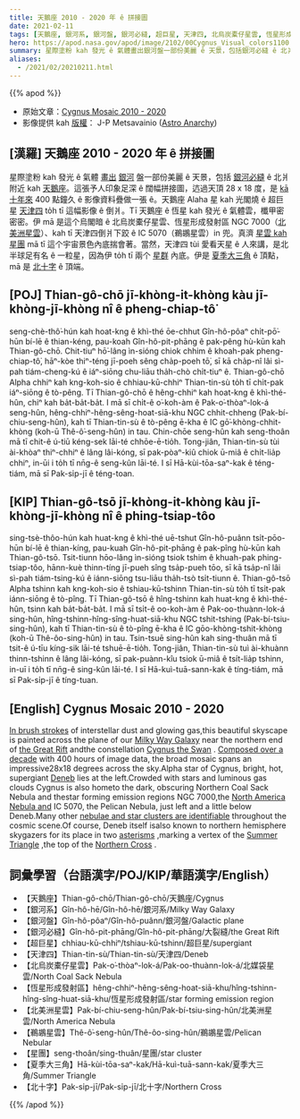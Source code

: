 ```yaml
---
title: 天鵝座 2010 - 2020 年 ê 拼接圖
date: 2021-02-11
tags: [天鵝座, 銀河系, 銀河盤, 銀河必縫, 超巨星, 天津四, 北烏炭橐仔星雲, 恆星形成發射區, 北美洲星雲, 鵜鶘星雲, 星團, 夏季大三角, 北十字]
hero: https://apod.nasa.gov/apod/image/2102/00Cygnus_Visual_colors1100.jpg
summary: 星際塗粉 kah 發光 ê 氣體畫出銀河盤一部份美麗 ê 天景，包括銀河必縫 ê 北爿附近 kah 天鵝座。
aliases:
  - /2021/02/20210211.html
---
```


{{% apod %}}

- 原始文章：[Cygnus Mosaic 2010 - 2020](https://apod.nasa.gov/apod/ap210211.html)
- 影像提供 kah [版權](https://apod.nasa.gov/apod/lib/about_apod.html#srapply)： J-P Metsavainio ([Astro Anarchy](http://www.astroanarchy.blogspot.com/))

## [漢羅] 天鵝座 2010 - 2020 年 ê 拼接圖

星際塗粉 kah 發光 ê 氣體 [畫出](https://en.wikipedia.org/wiki/Thomas_Cole#/media/File:Cole_Thomas_The_Oxbow_(The_Connecticut_River_near_Northampton_1836).jpg) [銀河](https://asd.gsfc.nasa.gov/blueshift/index.php/2015/07/22/how-many-stars-in-the-milky-way/) 盤一部份美麗 ê 天景，包括 [銀河必縫](https://apod.nasa.gov/apod/ap161110.html) ê 北爿附近 kah [天鵝座](http://en.wikipedia.org/wiki/Cygnus_%28constellation%29)。這張予人印象足深 ê 闊幅拼接圖，迒過天頂 28 x 18 度，是 [kā 十年來](https://astroanarchy.blogspot.com/2021/02/cygnus-mosaic-in-visual-colors.html) 400 點鐘久 ê 影像資料疊做一張 ê。天鵝座 Alaha 星 kah 光閣燒 ê 超巨星 [天津四](http://stars.astro.illinois.edu/sow/deneb.html) to̍h tī 這幅影像 ê 倒爿。Tī 天鵝座 ê 恆星 kah 發光 ê 氣體雲，櫼甲密密密。伊 mā 是這个烏閣暗 ê 北烏炭橐仔星雲、恆星形成發射區 NGC 7000（[北美洲星雲](https://apod.nasa.gov/apod/ap210129.html)）、kah tī 天津四倒爿下跤 ê IC 5070（鵜鶘星雲）in 兜。真濟 [星雲 kah 星團](https://1.bp.blogspot.com/-r6U6qjeg_Mc/YCJkEyi3uFI/AAAAAAAAS4M/CoCNNDNSppgXUB9_3yK3XZCLBkUZk8OrgCLcBGAsYHQ/s1930/CygnusMosaic_Whole_MAP_RED.jpg) mā tī 這个宇宙景色內底揣會著。當然，天津四 tùi 愛看天星 ê 人來講，是北半球足有名 ê 一粒星，因為伊 to̍h tī 兩个 [星群](http://en.wikipedia.org/wiki/Asterism_%28astronomy%29) 內底。伊是 [夏季大三角](https://apod.nasa.gov/apod/ap150627.html) ê 頂點，mā 是 [北十字](https://apod.nasa.gov/apod/ap031023.html) ê 頂端。

## [POJ] Thian-gô-chō jī-khòng-it-khòng kàu jī-khòng-jī-khòng nî ê pheng-chiap-tô͘

seng-chè-thô͘-hún kah hoat-kng ê khì-thé ōe-chhut Gîn-hô-pôaⁿ chi̍t-pō͘-hūn bí-lē ê thian-kéng, pau-koah Gîn-hô-pit-phāng ê pak-pêng hù-kūn kah Thian-gô-chō. Chit-tiuⁿ hō͘-lâng ìn-sióng chiok chhim ê khoah-pak pheng-chiap-tô͘, hāⁿ-kòe thiⁿ-téng jī-poeh sêng cha̍p-poeh tō͘, sī kā cha̍p-nî lâi sì-pah tiám-cheng-kú ê iáⁿ-siōng chu-liāu tha̍h-chò chi̍t-tiuⁿ ê. Thian-gô-chō Alpha chhiⁿ kah kng-koh-sio ê chhiau-kū-chhiⁿ Thian-tin-sù to̍h tī chi̍t-pak iáⁿ-siōng ê tò-pêng. Tī Thian-gô-chō ê hêng-chhiⁿ kah hoat-kng ê khì-thé-hûn, chiⁿ kah ba̍t-ba̍t-ba̍t. I mā sī chi̍t-ê o͘-koh-àm ê Pak-o͘-thòaⁿ-lok-á seng-hûn, hêng-chhiⁿ-hêng-sêng-hoat-siā-khu NGC chhit-chheng (Pak-bí-chiu-seng-hûn), kah tī Thian-tin-sù ê tò-pêng ē-kha ê IC gō͘-khòng-chhit-khòng (koh-ū Thê-ô͘-seng-hûn) in tau. Chin-chōe seng-hûn kah seng-thoân mā tī chit-ê ú-tiū kéng-sek lāi-té chhōe-ē-tio̍h. Tong-jiân, Thian-tin-sù tùi ài-khòaⁿ thiⁿ-chhiⁿ ê lâng lâi-kóng, sī pak-pòaⁿ-kiû chiok ū-miâ ê chi̍t-lia̍p chhiⁿ, in-ūi i to̍h tī nn̄g-ê seng-kûn lāi-té. I sī Hā-kùi-tōa-saⁿ-kak ê téng-tiám, mā sī Pak-si̍p-jī ê téng-toan.

## [KIP] Thian-gô-tsō jī-khòng-it-khòng kàu jī-khòng-jī-khòng nî ê phing-tsiap-tôo

sing-tsè-thôo-hún kah huat-kng ê khì-thé uē-tshut Gîn-hô-puânn tsi̍t-pōo-hūn bí-lē ê thian-kíng, pau-kuah Gîn-hô-pit-phāng ê pak-pîng hù-kūn kah Thian-gô-tsō. Tsit-tiunn hōo-lâng ìn-sióng tsiok tshim ê khuah-pak phing-tsiap-tôo, hānn-kuè thinn-tíng jī-pueh sîng tsa̍p-pueh tōo, sī kā tsa̍p-nî lâi sì-pah tiám-tsing-kú ê iánn-siōng tsu-liāu tha̍h-tsò tsi̍t-tiunn ê. Thian-gô-tsō Alpha tshinn kah kng-koh-sio ê tshiau-kū-tshinn Thian-tin-sù to̍h tī tsi̍t-pak iánn-siōng ê tò-pîng. Tī Thian-gô-tsō ê hîng-tshinn kah huat-kng ê khì-thé-hûn, tsinn kah ba̍t-ba̍t-ba̍t. I mā sī tsi̍t-ê oo-koh-àm ê Pak-oo-thuànn-lok-á sing-hûn, hîng-tshinn-hîng-sîng-huat-siā-khu NGC tshit-tshing (Pak-bí-tsiu-sing-hûn), kah tī Thian-tin-sù ê tò-pîng ē-kha ê IC gōo-khòng-tshit-khòng (koh-ū Thê-ôo-sing-hûn) in tau. Tsin-tsuē sing-hûn kah sing-thuân mā tī tsit-ê ú-tīu kíng-sik lāi-té tshuē-ē-tio̍h. Tong-jiân, Thian-tin-sù tuì ài-khuànn thinn-tshinn ê lâng lâi-kóng, sī pak-puànn-kîu tsiok ū-miâ ê tsi̍t-lia̍p tshinn, in-uī i to̍h tī nn̄g-ê sing-kûn lāi-té. I sī Hā-kuì-tuā-sann-kak ê tíng-tiám, mā sī Pak-si̍p-jī ê tíng-tuan.

## [English] Cygnus Mosaic 2010 - 2020 

[In brush strokes](https://en.wikipedia.org/wiki/Thomas_Cole#/media/File:Cole_Thomas_The_Oxbow_(The_Connecticut_River_near_Northampton_1836).jpg) of interstellar dust and glowing gas,this beautiful skyscape is painted across the plane of our [Milky Way Galaxy](https://asd.gsfc.nasa.gov/blueshift/index.php/2015/07/22/how-many-stars-in-the-milky-way/) near the northern end of [the Great Rift](https://apod.nasa.gov/apod/ap161110.html) andthe constellation [Cygnus the Swan](http://en.wikipedia.org/wiki/Cygnus_%28constellation%29) . [Composed over a decade](https://astroanarchy.blogspot.com/2021/02/cygnus-mosaic-in-visual-colors.html) with 400 hours of image data, the broad mosaic spans an impressive28x18 degrees across the sky.Alpha star of Cygnus, bright, hot, supergiant [Deneb](http://stars.astro.illinois.edu/sow/deneb.html) lies at the left.Crowded with stars and luminous gas clouds Cygnus is also hometo the dark, obscuring Northern Coal Sack Nebula and thestar forming emission regions NGC 7000,the [North America Nebula and](https://apod.nasa.gov/apod/ap210129.html) IC 5070, the Pelican Nebula, just left and a little below Deneb.Many other [nebulae and star clusters are identifiable](https://1.bp.blogspot.com/-r6U6qjeg_Mc/YCJkEyi3uFI/AAAAAAAAS4M/CoCNNDNSppgXUB9_3yK3XZCLBkUZk8OrgCLcBGAsYHQ/s1930/CygnusMosaic_Whole_MAP_RED.jpg) throughout the cosmic scene.Of course, Deneb itself isalso known to northern hemisphere skygazers for its place in two [asterisms](http://en.wikipedia.org/wiki/Asterism_%28astronomy%29) ,marking a vertex of the [Summer Triangle](https://apod.nasa.gov/apod/ap150627.html) ,the top of the [Northern Cross](https://apod.nasa.gov/apod/ap031023.html) .

## 詞彙學習（台語漢字/POJ/KIP/華語漢字/English）

- 【天鵝座】Thian-gô-chō/Thian-gô-chō/天鵝座/Cygnus
- 【銀河系】Gîn-hô-hē/Gîn-hô-hē/銀河系/Milky Way Galaxy
- 【銀河盤】Gîn-hô-pôaⁿ/Gîn-hô-puânn/銀河盤/Galactic plane
- 【銀河必縫】Gîn-hô-pit-phāng/Gîn-hô-pit-phāng/大裂縫/the Great Rift
- 【超巨星】chhiau-kū-chhiⁿ/tshiau-kū-tshinn/超巨星/supergiant
- 【天津四】Thian-tin-sù/Thian-tin-sù/天津四/Deneb
- 【北烏炭橐仔星雲】Pak-o͘-thòaⁿ-lok-á/Pak-oo-thuànn-lok-á/北媒袋星雲/North Coal Sack Nebula
- 【恆星形成發射區】hêng-chhiⁿ-hêng-sêng-hoat-siā-khu/hîng-tshinn-hîng-sîng-huat-siā-khu/恆星形成發射區/star forming emission region
- 【北美洲星雲】Pak-bí-chiu-seng-hûn/Pak-bí-tsiu-sing-hûn/北美洲星雲/North America Nebula
- 【鵜鶘星雲】Thê-ô͘-seng-hûn/Thê-ôo-sing-hûn/鵜鶘星雲/Pelican Nebular
- 【星團】seng-thoân/sing-thuân/星團/star cluster
- 【夏季大三角】Hā-kùi-tōa-saⁿ-kak/Hā-kuì-tuā-sann-kak/夏季大三角/Summer Triangle
- 【北十字】Pak-si̍p-jī/Pak-si̍p-jī/北十字/Northern Cross

{{% /apod %}}
